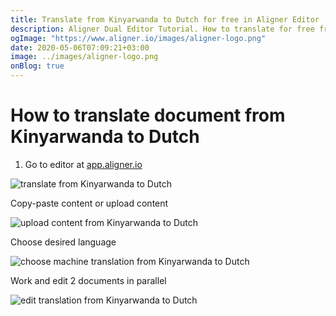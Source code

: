 ```yaml
---
title: Translate from Kinyarwanda to Dutch for free in Aligner Editor
description: Aligner Dual Editor Tutorial. How to translate for free from Kinyarwanda to Dutch. Aligner is multilingual document management platform. 
ogImage: "https://www.aligner.io/images/aligner-logo.png"
date: 2020-05-06T07:09:21+03:00
image: ../images/aligner-logo.png
onBlog: true
---
```


# How to translate document from Kinyarwanda to Dutch

1. Go to editor at [app.aligner.io](https://app.aligner.io "Aligner App web page")

![translate from Kinyarwanda to Dutch](../aligner-blank-editor.png "translate from Kinyarwanda to Dutch")

Copy-paste content or upload content

![upload content from Kinyarwanda to Dutch](../aligner-uploaded-document.png "upload content from Kinyarwanda to Dutch")

Choose desired language

![choose machine translation from Kinyarwanda to Dutch](../aligner-language-dropdown.png "choose machine translation from Kinyarwanda to Dutch")

Work and edit 2 documents in parallel

![edit translation from Kinyarwanda to Dutch](../aligner-double-sitded-editor.png "edit translation from Kinyarwanda to Dutch")

